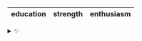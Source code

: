 | education | strength | enthusiasm |
| :-------: | :------: | :--------: |

<details>
  <summary>✨</summary>
  These words are chosen at random each day. New words will appear here tomorrow morning.
</details>